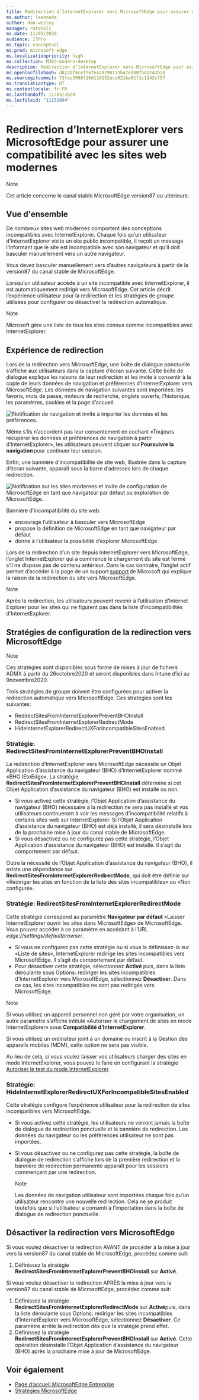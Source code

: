 ```yaml
---
title: Redirection d’InternetExplorer vers MicrosoftEdge pour assurer une compatibilité avec les sites web modernes
ms.author: laannade
author: dan-wesley
manager: ratetali
ms.date: 11/03/2020
audience: ITPro
ms.topic: conceptual
ms.prod: microsoft-edge
ms.localizationpriority: high
ms.collection: M365-modern-desktop
description: Redirection d’InternetExplorer vers MicrosoftEdge pour assurer une compatibilité avec les sites web modernes
ms.openlocfilehash: d822bf4cef76fe4c0298133b47ed80f5d1242b3d
ms.sourcegitcommit: 73fec3998f26d110252ace621be01f1c1142cf57
ms.translationtype: HT
ms.contentlocale: fr-FR
ms.lasthandoff: 11/03/2020
ms.locfileid: "11151094"
---
```

# Redirection d’InternetExplorer vers MicrosoftEdge pour assurer une compatibilité avec les sites web modernes

> [!NOTE]
> Cet article concerne le canal stable MicrosoftEdge version87 ou ultérieure.

## Vue d'ensemble

De nombreux sites web modernes comportent des conceptions incompatibles avec InternetExplorer. Chaque fois qu’un utilisateur d’InternetExplorer visite un site public incompatible, il reçoit un message l’informant que le site est incompatible avec son navigateur et qu’il doit basculer manuellement vers un autre navigateur.

Vous devez basculer manuellement vers d’autres navigateurs à partir de la version87 du canal stable de MicrosoftEdge.

Lorsqu’un utilisateur accède à un site incompatible avec InternetExplorer, il est automatiquement redirigé vers MicrosoftEdge. Cet article décrit l’expérience utilisateur pour la redirection et les stratégies de groupe utilisées pour configurer ou désactiver la redirection automatique.

> [!NOTE]
> Microsoft gère une liste de tous les sites connus comme incompatibles avec InternetExplorer.

## Expérience de redirection

Lors de la redirection vers MicrosoftEdge, une boîte de dialogue ponctuelle s’affiche aux utilisateurs dans la capture d’écran suivante. Cette boîte de dialogue explique les raisons de leur redirection et les invite à consentir à la copie de leurs données de navigation et préférences d’InternetExplorer vers MicrosoftEdge. Les données de navigation suivantes sont importées: les favoris, mots de passe, moteurs de recherche, onglets ouverts, l’historique, les paramètres, cookies et la page d’accueil.

![Notification de navigation et invite à importer les données et les préférences.](media/edge-learnmore-neededge/neededge-dialog1.png)

Même s’ils n’accordent pas leur consentement en cochant «Toujours récupérer les données et préférences de navigation à partir d’InternetExplorer», les utilisateurs peuvent cliquer sur **Poursuivre la navigation** pour continuer leur session.

Enfin, une bannière d’incompatibilité de site web, illustrée dans la capture d’écran suivante, apparaît sous la barre d’adresses lors de chaque redirection.

![Notification sur les sites modernes et invite de configuration de MicrosoftEdge en tant que navigateur par défaut ou exploration de MicrosoftEdge.](media/edge-learnmore-neededge/neededge-banner.png)

Bannière d’incompatibilité du site web:

- encourage l’utilisateur à basculer vers MicrosoftEdge
- propose la définition de MicrosoftEdge en tant que navigateur par défaut
- donne à l’utilisateur la possibilité d’explorer MicrosoftEdge

Lors de la redirection d’un site depuis InternetExplorer vers MicrosoftEdge, l’onglet InternetExplorer qui a commencé le chargement du site est fermé s’il ne dispose pas de contenu antérieur. Dans le cas contraire, l’onglet actif permet d’accéder à la page de un support [support](https://support.microsoft.com/office/the-website-you-were-trying-to-reach-doesn-t-work-with-internet-explorer-8f5fc675-cd47-414c-9535-12821ddfc554?ui=en-US&rs=en-US&ad=US) de Microsoft qui explique la raison de la redirection du site vers MicrosoftEdge.

> [!NOTE]
> Après la redirection, les utilisateurs peuvent revenir à l’utilisation d’Internet Explorer pour les sites qui ne figurent pas dans la liste d’incompatibilités d’InternetExplorer.  

## Stratégies de configuration de la redirection vers MicrosoftEdge

> [!NOTE]
> Ces stratégies sont disponibles sous forme de mises à jour de fichiers ADMX à partir du 26octobre2020 et seront disponibles dans Intune d’ici au 9novembre2020.

Trois stratégies de groupe doivent être configurées pour activer la redirection automatique vers MicrosoftEdge. Ces stratégies sont les suivantes:

- RedirectSitesFromInternetExplorerPreventBHOInstall
- RedirectSitesFromInternetExplorerRedirectMode
- HideInternetExplorerRedirectUXForIncompatibleSitesEnabled

### Stratégie: RedirectSitesFromInternetExplorerPreventBHOInstall

La redirection d’InternetExplorer vers MicrosoftEdge nécessite un Objet Application d’assistance du navigateur (BHO) d’InternetExplorer nommé «BHO IEtoEdge». La stratégie **RedirectSitesFromInternetExplorerPreventBHOInstall** détermine si cet Objet Application d’assistance du navigateur (BHO) est installé ou non.  

- Si vous activez cette stratégie, l’Objet Application d’assistance du navigateur (BHO) nécessaire à la redirection ne sera pas installé et vos utilisateurs continueront à voir les messages d’incompatibilité relatifs à certains sites web sur InternetExplorer. Si l’Objet Application d’assistance du navigateur (BHO) est déjà installé, il sera désinstallé lors de la prochaine mise à jour du canal stable de MicrosoftEdge.
- Si vous désactivez ou ne configurez pas cette stratégie, l’Objet Application d’assistance du navigateur (BHO) est installé. Il s’agit du comportement par défaut.

Outre la nécessité de l’Objet Application d’assistance du navigateur (BHO), il existe une dépendance sur **RedirectSitesFromInternetExplorerRedirectMode**, qui doit être définie sur «Rediriger les sites en fonction de la liste des sites incompatibles» ou «Non configuré».

### Stratégie: RedirectSitesFromInternetExplorerRedirectMode

 Cette stratégie correspond au paramètre **Navigateur par défaut** «Laisser InternetExplorer ouvrir les sites dans MicrosoftEdge» de MicrosoftEdge. Vous pouvez accéder à ce paramètre en accédant à l’URL *edge://settings/defaultbrowser*.  

- Si vous ne configurez pas cette stratégie ou si vous la définissez-la sur «Liste de sites», InternetExplorer redirige les sites incompatibles vers MicrosoftEdge. Il s’agit du comportement par défaut.
- Pour désactiver cette stratégie, sélectionnez **Activé** puis, dans la liste déroulante sous Options: rediriger les sites incompatibles d’InternetExplorer vers MicrosoftEdge, sélectionnez **Désactiver**. Dans ce cas, les sites incompatibles ne sont pas redirigés vers MicrosoftEdge.

> [!NOTE]
> Si vous utilisez un appareil personnel non géré par votre organisation, un autre paramètre s’affiche intitulé «Autoriser le chargement de sites en mode InternetExplorer» sous **Compatibilité d’InternetExplorer**.
>
>Si vous utilisez un ordinateur joint à un domaine ou inscrit à la Gestion des appareils mobiles (MDM), cette option ne sera pas visible.
>
> Au lieu de cela, si vous voulez laisser vos utilisateurs charger des sites en mode InternetExplorer, vous pouvez le faire en configurant la stratégie [Autoriser le test du mode InternetExplorer](https://docs.microsoft.com/deployedge/microsoft-edge-policies#allow-internet-explorer-mode-testing).

### Stratégie: HideInternetExplorerRedirectUXForIncompatibleSitesEnabled

Cette stratégie configure l’expérience utilisateur pour la redirection de sites incompatibles vers MicrosoftEdge.  

- Si vous activez cette stratégie, les utilisateurs ne verront jamais la boîte de dialogue de redirection ponctuelle et la bannière de redirection. Les données du navigateur ou les préférences utilisateur ne sont pas importées.
- Si vous désactivez ou ne configurez pas cette stratégie, la boîte de dialogue de redirection s’affiche lors de la première redirection et la bannière de redirection permanente apparaît pour les sessions commençant par une redirection.

  > [!NOTE]
  > Les données de navigation utilisateur sont importées chaque fois qu’un utilisateur rencontre une nouvelle redirection. Cela ne se produit toutefois que si l’utilisateur a consenti à l’importation dans la boîte de dialogue de redirection ponctuelle.

## Désactiver la redirection vers MicrosoftEdge

Si vous voulez désactiver la redirection AVANT de procéder à la mise à jour vers la version87 du canal stable de MicrosoftEdge, procédez comme suit:

1. Définissez la stratégie **RedirectSitesFromInternetExplorerPreventBHOInstall** sur **Activé**.

Si vous voulez désactiver la redirection APRÈS la mise à jour vers la version87 du canal stable de MicrosoftEdge, procédez comme suit:

1. Définissez la stratégie **RedirectSitesFromInternetExplorerRedirectMode** sur **Activé**puis, dans la liste déroulante sous Options: rediriger les sites incompatibles d’InternetExplorer vers MicrosoftEdge, sélectionnez **Désactiver**. Ce paramètre arrête la redirection dès que la stratégie prend effet.
2. Définissez la stratégie **RedirectSitesFromInternetExplorerPreventBHOInstall** sur **Activé**. Cette opération désinstalle l’Objet Application d’assistance du navigateur (BHO) après la prochaine mise à jour de MicrosoftEdge.

## Voir également

- [Page d’accueil MicrosoftEdge Entreprise](https://aka.ms/EdgeEnterprise)
- [Stratégies MicrosoftEdge](https://docs.microsoft.com/deployedge/microsoft-edge-policies)
